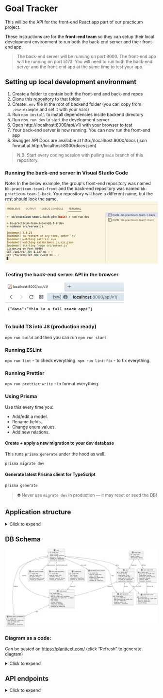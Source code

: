 # Goal Tracker

This will be the API for the front-end React app part of our practicum project.

These instructions are for the **front-end team** so they can setup their local development environment to run
both the back-end server and their front-end app.

> The back-end server will be running on port 8000. The front-end app will be running on port 5173. You will need to run
> both the back-end server and the front-end app at the same time to test your app.

## Setting up local development environment

1. Create a folder to contain both the front-end and back-end repos
2. Clone this [repository](https://github.com/Code-the-Dream-School/ii-practicum-team-2-back.git) to that folder
3. Create `.env` file in the root of backend folder (you can copy from `.env.example` and set it with your vars)
4. Run `npm install` to install dependencies inside backend directory
5. Run `npm run dev` to start the development server
6. Open http://localhost:8000/api/v1/ with your browser to test
7. Your back-end server is now running. You can now run the front-end app
8. Swagger API Docs are available at http://localhost:8000/docs (json format at http://localhost:8000/docs.json)

> N.B. Start every coding session with pulling `main` branch of this repository.

### Running the back-end server in Visual Studio Code

Note: In the below example, the group's front-end repository was named `bb-practicum-team1-front` and the back-end
repository was named `bb-practicum-team-1-back`. Your repository will have a different name, but the rest should look
the same.
![vsc running](docs/images/back-end-running-vsc.png)

### Testing the back-end server API in the browser

![browser server](docs/images/back-end-running-browser.png)

### To build TS into JS (production ready)

`npm run build` and then you can run `npm run start`

### Running ESLint

`npm run lint` - to check everything.
`npm run lint:fix` - to fix everything.

### Running Prettier

`npm run prettier:write` - to format everything.

### Using Prisma

Use this every time you:

- Add/edit a model.
- Rename fields.
- Change enum values.
- Add new relations.

#### Create + apply a new migration to your dev database

This runs `prisma:generate` under the hood as well.

```bash
prisma migrate dev
```

#### Generate latest Prisma client for TypeScript

```bash
prisma generate
```

> ⛔️ Never use `migrate dev` in production — it may reset or seed the DB!

## Application structure

<details>
  <summary>Click to expend</summary>

```
src/
├── auth/
│   ├── auth.controller.ts
│   ├── auth.service.ts
│   ├── auth.routes.ts
│   └── auth.types.ts
├── user/
│   ├── user.controller.ts
│   ├── user.service.ts
│   ├── user.routes.ts
│   └── user.types.ts
├── goal/
│   ├── goal.controller.ts
│   ├── goal.service.ts
│   ├── goal.routes.ts
│   ├── goal.types.ts
│   └── field-value/
│       ├── field-value.controller.ts
│       ├── field-value.service.ts
│       └── field-value.types.ts
├── goal-type/
│   ├── goal-type.controller.ts
│   ├── goal-type.service.ts
│   ├── goal-type.routes.ts
│   └── goal-type.types.ts
├── goal-progress/
│   ├── goal-progress.controller.ts
│   ├── goal-progress.service.ts
│   ├── goal-progress.routes.ts
│   └── goal-progress.types.ts
├── daily-quest/
│   ├── daily-quest.controller.ts
│   ├── daily-quest.service.ts
│   ├── daily-quest.routes.ts
│   ├── daily-quest.types.ts
│   └── suggestion/
│       ├── suggestion.controller.ts
│       ├── suggestion.service.ts
│       ├── suggestion.routes.ts
│       └── suggestion.types.ts
├── goal-board-image/
│   ├── image-upload.controller.ts
│   ├── image-upload.service.ts
│   └── goal-board-image.routes.ts
├── config/
│   ├── db.ts
│   ├── index.ts
│   ├── swagger.ts
│   ├── xss.ts
│   ├── index.ts
│   └── rateLimiter.ts
├── generated/
│   └── prisma/
│       └── client.ts
├── middleware/
│   ├── auth.ts
│   ├── error.ts
│   └── sanitize.ts
├── service/
│   ├── prisma.ts
│   └── supabaseClient.ts
├── utils/
│   └── swagger.ts
├── server.ts
└── app.ts
```

</details>

## DB Schema

![img.png](docs/images/db-schema.png)

### Diagram as a code:

Can be pasted on https://planttext.com/ (click “Refresh” to generate diagram)

<details>
  <summary>Click to expend</summary>

```
@startuml

' === USERS ===
entity user {
  *id : UUID <<PK>>
  name : String
  email : String <<unique>>
  password : String
  created_at : DateTime
  updated_at : DateTime
}

entity user_auth_providers {
  *id : UUID <<PK>>
  user_id : UUID <<FK>>
  provider : String
  provider_user_id : String
  created_at : DateTime
}

entity password_reset_tokens {
  *id : UUID <<PK>>
  user_id : UUID <<FK>>
  token : String
  expires_at : DateTime
  used : Boolean
  created_at : DateTime
}

' === GOALS & PROGRESS ===
entity goal {
  *id : UUID <<PK>>
  name : String
  description : Text
  user_id : UUID <<FK>>
  goal_type_id : UUID <<FK>>
  created_at : DateTime
  updated_at : DateTime
}

entity goal_type {
  *id : UUID <<PK>>
  name : String
  description : String
}

entity goal_type_field {
  *id : UUID <<PK>>
  goal_type_id : UUID <<FK>>
  field_name : String
  field_type : String <<Enum>>
  required : Boolean
  options : JSON
  trackable : Boolean
}

entity goal_field_value {
  *id : UUID <<PK>>
  goal_type_field_id : UUID <<FK>>
  goal_id : UUID <<FK>>
  user_id : UUID <<FK>>
  value : String
}

entity goal_progress {
  *id : UUID <<PK>>
  goal_id : UUID <<FK>>
  goal_type_field_id : UUID <<FK>>
  user_id : UUID <<FK>>
  progress_value : Int
  created_at : DateTime
}

' === DAILY QUESTS ===
entity daily_quest {
  *id : UUID <<PK>>
  user_id : UUID <<FK>>
  goal_id : UUID <<FK>> <<nullable>>
  suggestion_id : UUID <<FK>> <<nullable>>
  title : String
  icon : String
  is_daily : Boolean
  frequency : String[]
  created_at : DateTime
  updated_at : DateTime
}

entity daily_quest_completion {
  *id : UUID <<PK>>
  daily_quest_id : UUID <<FK>>
  user_id : UUID <<FK>>
  date : Date
  completed_at : DateTime
}

' === GOAL BOARD Images (Image Uploads) ===
entity goal_board_images {
  *id : UUID <<PK>>
  user_id : UUID <<FK>>
  file_path : String
  thumbnail_path : String
  created_at : DateTime
}

' === SUGGESTIONS ===
entity suggestion {
  *id : UUID <<PK>>
  title : String
  icon : String
  created_at : DateTime
  updated_at : DateTime
}

' === RELATIONSHIPS ===
user ||--o{ user_auth_providers : authenticates_with
user ||--o{ password_reset_tokens : can_reset
user ||--o{ goal : owns
goal_type ||--o{ goal : typed_as
goal_type ||--o{ goal_type_field : defines
goal ||--o{ goal_field_value : has
goal_type_field ||--o{ goal_field_value : defined_by
goal ||--o{ goal_progress : tracks
goal_type_field ||--o{ goal_progress : for_field
user ||--o{ goal_progress : logs

user ||--o{ daily_quest : creates
goal ||--o{ daily_quest : supports
suggestion ||--o{ daily_quest : based_on
daily_quest ||--o{ daily_quest_completion : logs
user ||--o{ daily_quest_completion : toggles

user ||--o{ goal_board_images : adds_pictures

@enduml
```

</details>

## API endpoints

<details>
  <summary>Click to expend</summary>

### 🧑 Users & Auth

| Method  | Endpoint                               | Description                       |
|---------|----------------------------------------|-----------------------------------|
| `POST`  | `/api/v1/users/register`               | Register a new user               |
| `POST`  | `/api/v1/users/login`                  | Log in with email and password    |
| `POST`  | `/api/v1/users/google-login`           | Log in or register via Google     |
| `POST`  | `/api/v1/users/logout`                 | Log out user (invalidate token)   |
| `POST`  | `/api/v1/users/password-reset/request` | Request password reset link       |
| `POST`  | `/api/v1/users/password-reset/confirm` | Confirm password reset with token |
| `GET`   | `/api/v1/users/profile`                | Get current user profile          |
| `PATCH` | `/api/v1/users/profile`                | Update current user's profile     |

### 🎯 Goals (Instances)

| Method   | Endpoint            | Description                        |
|----------|---------------------|------------------------------------|
| `GET`    | `/api/v1/goals`     | List all goals for current user    |
| `GET`    | `/api/v1/goals/:id` | Get a specific goal and details    |
| `POST`   | `/api/v1/goals`     | Create a new goal from a goal type |
| `PATCH`  | `/api/v1/goals/:id` | Update goal name/description       |
| `DELETE` | `/api/v1/goals/:id` | Delete (archive) a goal            |

### 🧾 Goal Field Values

| Method  | Endpoint                         | Description                     |
|---------|----------------------------------|---------------------------------|
| `PATCH` | `/api/v1/goals/:id/field-values` | Update static values for a goal |

### 🧾 Goal Board Images

| Method | Endpoint                           | Description                     |
|--------|------------------------------------|---------------------------------|
| `GET`  | `/api/v1/goal-board-images`        | Get goal board images           |
| `POST` | `/api/v1/goal-board-images/upload` | Upload image to goal board list |

### 🧱 Goal Types (Templates)

| Method  | Endpoint                        | Description                    |
|---------|---------------------------------|--------------------------------|
| `GET`   | `/api/v1/goal-types`            | List all goal types            |
| `GET`   | `/api/v1/goal-types/:id`        | Get type and its fields        |
| `POST`  | `/api/v1/goal-types`            | Create a new goal type (admin) |
| `PATCH` | `/api/v1/goal-types/:id`        | Update goal type (admin)       |
| `POST`  | `/api/v1/goal-types/:id/fields` | Add fields to a goal type      |

### 📈 Goal Progress

| Method | Endpoint                         | Description                     |
|--------|----------------------------------|---------------------------------|
| `GET`  | `/api/v1/goals/:goalId/progress` | Get progress entries for a goal |
| `POST` | `/api/v1/goals/:goalId/progress` | Add new progress for a goal     |

### 📅 Daily Quests

| Method   | Endpoint                          | Description                            |
|----------|-----------------------------------|----------------------------------------|
| `GET`    | `/api/v1/daily-quests`            | List all daily quests for user         |
| `POST`   | `/api/v1/daily-quests`            | Create a daily quest                   |
| `GET`    | `/api/v1/daily-quests/for-date`   | Get quests for a given date            |
| `PATCH`  | `/api/v1/daily-quests/:id`        | Update a daily quest                   |
| `DELETE` | `/api/v1/daily-quests/:id`        | Delete a daily quest                   |
| `POST`   | `/api/v1/daily-quests/:id/toggle` | Toggle daily quest completion for date |

### 📅 Daily Quests Suggestions

| Method   | Endpoint                               | Description                              |
|----------|----------------------------------------|------------------------------------------|
| `GET`    | `/api/v1/daily-quests/suggestions`     | List suggestions (excluding active ones) |
| `GET`    | `/api/v1/daily-quests/suggestions/:id` | Read single suggestion by ID             |
| `POST`   | `/api/v1/daily-quests/suggestions`     | Create new suggestion                    |
| `PATCH`  | `/api/v1/daily-quests/suggestions/:id` | Update a suggestion                      |
| `DELETE` | `/api/v1/daily-quests/suggestions/:id` | Delete a suggestion                      |

</details>
